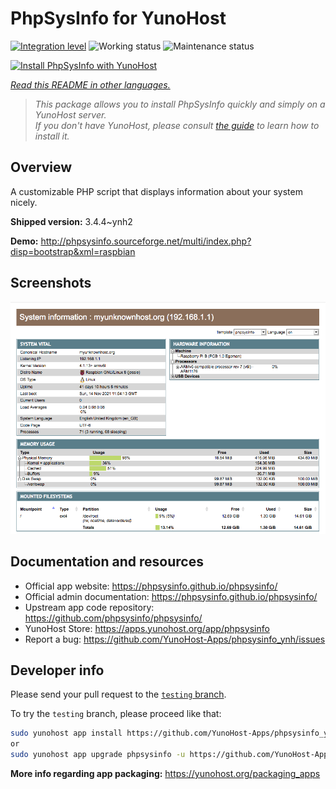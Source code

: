 <!--
N.B.: This README was automatically generated by <https://github.com/YunoHost/apps/tree/master/tools/readme_generator>
It shall NOT be edited by hand.
-->

# PhpSysInfo for YunoHost

[![Integration level](https://dash.yunohost.org/integration/phpsysinfo.svg)](https://ci-apps.yunohost.org/ci/apps/phpsysinfo/) ![Working status](https://ci-apps.yunohost.org/ci/badges/phpsysinfo.status.svg) ![Maintenance status](https://ci-apps.yunohost.org/ci/badges/phpsysinfo.maintain.svg)

[![Install PhpSysInfo with YunoHost](https://install-app.yunohost.org/install-with-yunohost.svg)](https://install-app.yunohost.org/?app=phpsysinfo)

*[Read this README in other languages.](./ALL_README.md)*

> *This package allows you to install PhpSysInfo quickly and simply on a YunoHost server.*  
> *If you don't have YunoHost, please consult [the guide](https://yunohost.org/install) to learn how to install it.*

## Overview

A customizable PHP script that displays information about your system nicely.


**Shipped version:** 3.4.4~ynh2

**Demo:** <http://phpsysinfo.sourceforge.net/multi/index.php?disp=bootstrap&xml=raspbian>

## Screenshots

![Screenshot of PhpSysInfo](./doc/screenshots/screenshot.png)

## Documentation and resources

- Official app website: <https://phpsysinfo.github.io/phpsysinfo/>
- Official admin documentation: <https://phpsysinfo.github.io/phpsysinfo/>
- Upstream app code repository: <https://github.com/phpsysinfo/phpsysinfo/>
- YunoHost Store: <https://apps.yunohost.org/app/phpsysinfo>
- Report a bug: <https://github.com/YunoHost-Apps/phpsysinfo_ynh/issues>

## Developer info

Please send your pull request to the [`testing` branch](https://github.com/YunoHost-Apps/phpsysinfo_ynh/tree/testing).

To try the `testing` branch, please proceed like that:

```bash
sudo yunohost app install https://github.com/YunoHost-Apps/phpsysinfo_ynh/tree/testing --debug
or
sudo yunohost app upgrade phpsysinfo -u https://github.com/YunoHost-Apps/phpsysinfo_ynh/tree/testing --debug
```

**More info regarding app packaging:** <https://yunohost.org/packaging_apps>
